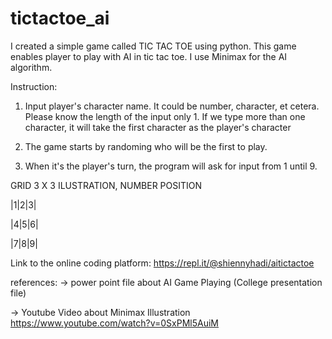 # tictactoe_ai
I created a simple game called TIC TAC TOE using python. This game enables player to play with AI in tic tac toe. I use Minimax for the AI algorithm.

Instruction:
1. Input player's character name. It could be number, character, et cetera. Please know the length of the input only 1. If we type more than one character, it will take the first character as the player's character

2. The game starts by randoming who will be the first to play.

3. When it's the player's turn, the program will ask for input from 1 until 9.

GRID 3 X 3 ILUSTRATION, NUMBER POSITION

|1|2|3|

|4|5|6|

|7|8|9|

Link to the online coding platform:
https://repl.it/@shiennyhadi/aitictactoe

references:
-> power point file about AI Game Playing (College presentation file)

-> Youtube Video about Minimax Illustration https://www.youtube.com/watch?v=0SxPMl5AuiM
